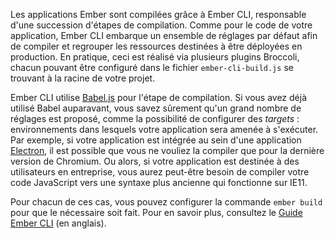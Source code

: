 Les applications Ember sont compilées grâce à Ember CLI, responsable d'une succession d'étapes de 
compilation. Comme pour le code de votre application, Ember CLI embarque un ensemble de réglages par 
défaut afin de compiler et regrouper les ressources destinées à être déployées en production. En 
pratique, ceci est réalisé via plusieurs plugins Broccoli, chacun pouvant être configuré dans le 
fichier `ember-cli-build.js` se trouvant à la racine de votre projet.

Ember CLI utilise [Babel.js](https://babeljs.io) pour l'étape de compilation. Si vous avez déjà 
utilisé Babel auparavant, vous savez sûrement qu'un grand nombre de réglages est proposé, comme la 
possibilité de configurer des _targets_&nbsp;: environnements dans lesquels votre application sera
amenée à s'exécuter. Par exemple, si votre application est intégrée au sein d'une application
[Electron](https://www.electronjs.org), il est possible que vous ne vouliez la compiler que pour la
dernière version de Chromium. Ou alors, si votre application est destinée à des utilisateurs en
entreprise, vous aurez peut-être besoin de compiler votre code JavaScript vers une syntaxe plus 
ancienne qui fonctionne sur IE11.

Pour chacun de ces cas, vous pouvez configurer la commande `ember build` pour que le nécessaire soit
fait. Pour en savoir plus, consultez le [Guide Ember CLI](https://cli.emberjs.com/release/advanced-use/build-targets/)
(en anglais).
